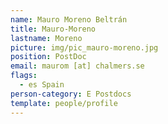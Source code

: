 ```yaml
---
name: Mauro Moreno Beltrán
title: Mauro-Moreno
lastname: Moreno
picture: img/pic_mauro-moreno.jpg
position: PostDoc
email: maurom [at] chalmers.se
flags:
  - es Spain
person-category: E Postdocs
template: people/profile
---
```

